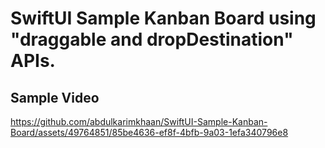 # SwiftUI Sample Kanban Board using "draggable and dropDestination" APIs.


## Sample Video
https://github.com/abdulkarimkhaan/SwiftUI-Sample-Kanban-Board/assets/49764851/85be4636-ef8f-4bfb-9a03-1efa340796e8

